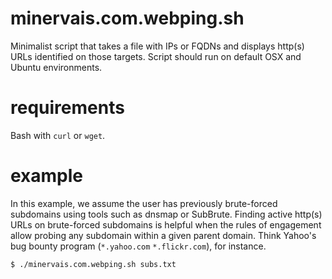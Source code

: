 # minervais.com.webping.sh
Minimalist script that takes a file with IPs or FQDNs and displays http(s) URLs identified on those targets. Script should run on default OSX and Ubuntu environments.

# requirements
Bash with `curl` or `wget`.

# example
In this example, we assume the user has previously brute-forced subdomains using tools such as dnsmap or SubBrute. Finding active http(s) URLs on brute-forced subdomains is helpful when the rules of engagement allow probing any subdomain within a given parent domain. Think Yahoo's bug bounty program (`*.yahoo.com` `*.flickr.com`), for instance.

`$ ./minervais.com.webping.sh subs.txt`
